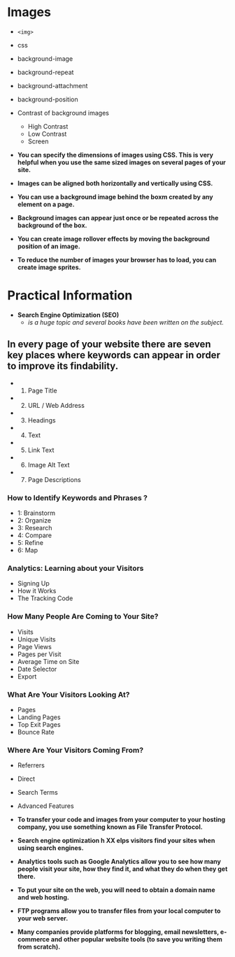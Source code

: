 # Images
  - `<img>`
  - css
   -  background-image
   - background-repeat
   - background-attachment
   - background-position
 - Contrast of background images
   - High Contrast 
   - Low Contrast 
   - Screen

- **You can specify the dimensions of images using CSS. This is very helpful when you use the same sized images on several pages of your site.**

- **Images can be aligned both horizontally and vertically using CSS.**

- **You can use a background image behind the boxm created by any element on a page.**

- **Background images can appear just once or be repeated across the background of the box.**

- **You can create image rollover effects by moving the background position of an image.**

- **To reduce the number of images your browser has to load, you can create image sprites.**



# Practical Information
- **Search Engine Optimization (SEO)**
  - *is a huge topic and several books have been written on the subject.*

## In every page of your website there are seven key places where keywords can appear in order to improve its findability.
  - 1. Page Title
  - 2. URL / Web Address
  - 3. Headings
  - 4. Text
  - 5. Link Text
  - 6. Image Alt Text
  - 7. Page Descriptions


### How to Identify Keywords and Phrases ?
   - 1: Brainstorm
   - 2: Organize
   - 3: Research
   - 4: Compare 
   - 5: Refine
   - 6: Map

### Analytics: Learning about your Visitors
  - Signing Up
  - How it Works
  - The Tracking Code

### How Many People Are Coming to Your Site?
  - Visits
  - Unique Visits
  - Page Views
  - Pages per Visit
  - Average Time on Site
  - Date Selector
  - Export

### What Are Your Visitors Looking At?
  - Pages
  - Landing Pages
  - Top Exit Pages
  - Bounce Rate

### Where Are Your Visitors Coming From?
  - Referrers
  - Direct
  - Search Terms
  - Advanced Features
  
- **To transfer your code and images from your computer to your hosting company, you use something known as File Transfer Protocol.**

- **Search engine optimization h XX elps visitors find your sites when using search engines.**

- **Analytics tools such as Google Analytics allow you to see how many people visit your site, how they find it, and what they do when they get there.**

- **To put your site on the web, you will need to obtain a domain name and web hosting.**

- **FTP programs allow you to transfer files from your local computer to your web server.**

- **Many companies provide platforms for blogging, email newsletters, e-commerce and other popular website tools (to save you writing them from scratch).**